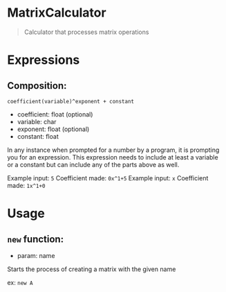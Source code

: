 # MatrixCalculator
> Calculator that processes matrix operations

# Expressions
## Composition:
`coefficient(variable)^exponent + constant`
- coefficient: float (optional)
- variable: char 
- exponent: float (optional)
- constant: float

In any instance when prompted for a number by a program, it is prompting you for an expression. This expression needs to include at least a variable or a constant but can include any of the parts above as well.

Example input: `5` Coefficient made: `0x^1+5`
Example input: `x` Coefficient made: `1x^1+0`

# Usage
## `new` function:
- param: name

Starts the process of creating a matrix with the given name

ex: `new A`

